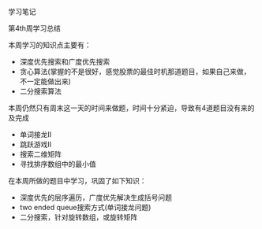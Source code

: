 学习笔记

第4th周学习总结

本周学习的知识点主要有：

- 深度优先搜索和广度优先搜索
- 贪心算法(掌握的不是很好，感觉股票的最佳时机那道题目，如果自己来做，不一定能做出来)
- 二分搜索算法



本周仍然只有周末这一天的时间来做题，时间十分紧迫，导致有4道题目没有来的及完成

- 单词接龙II
- 跳跃游戏II
- 搜索二维矩阵
- 寻找排序数组中的最小值



在本周所做的题目中学习，巩固了如下知识：

- 深度优先的层序遍历，广度优先解决生成括号问题
- two ended queue搜索方式(单词接龙问题)
- 二分搜索，针对旋转数组，或旋转矩阵